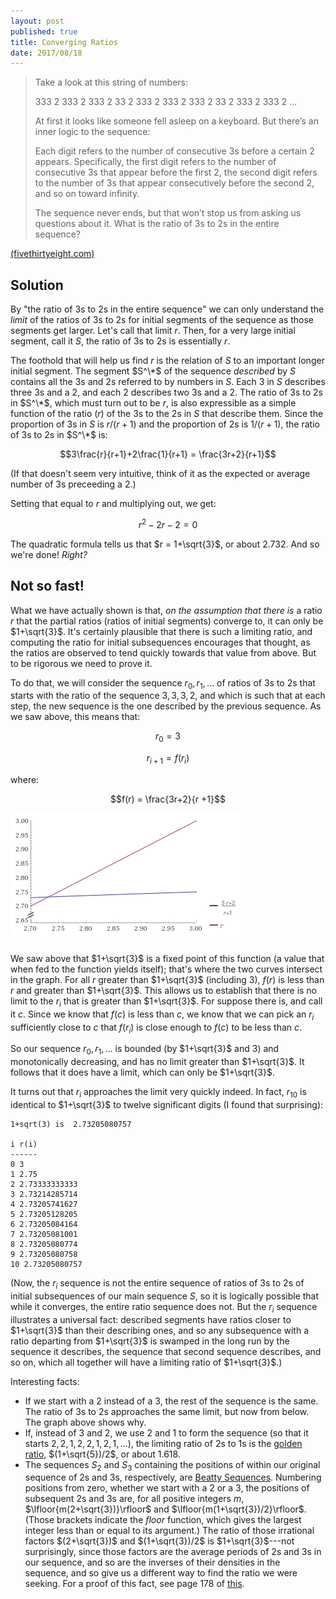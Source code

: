 ```yaml
---
layout: post
published: true
title: Converging Ratios
date: 2017/08/18
---
```


>Take a look at this string of numbers:
>
>333 2 333 2 333 2 33 2 333 2 333 2 333 2 33 2 333 2 333 2 …
>
>At first it looks like someone fell asleep on a keyboard. But there’s an inner logic to the sequence:
>
>Each digit refers to the number of consecutive 3s before a certain 2 appears. Specifically, the first digit refers to the number of consecutive 3s that appear before the first 2, the second digit refers to the number of 3s that appear consecutively before the second 2, and so on toward infinity.
>
>The sequence never ends, but that won’t stop us from asking us questions about it. What is the ratio of 3s to 2s in the entire sequence?

<!--more-->

[(fivethirtyeight.com)](https://fivethirtyeight.com/features/can-you-unravel-these-number-strings/)

## Solution

By "the ratio of $3$s to $2$s in the entire sequence" we can only understand the _limit_ of the ratios of $3$s to $2$s for initial segments of the sequence as those segments get larger.  Let's call that limit $r$. Then, for a very large initial segment, call it $S$, the ratio of $3$s to $2$s is essentially $r$.  

The foothold that will help us find $r$ is the relation of $S$ to an important longer initial segment. The segment $S^\*$ of the sequence _described_ by $S$ contains all the $3$s and $2$s referred to by numbers in $S$. Each $3$ in $S$ describes three $3$s and a $2$, and each $2$ describes two $3$s and a $2$.  The ratio of $3$s to $2$s in $S^\*$, which must turn out to be $r$, is also expressible as a simple function of the ratio ($r$) of the $3$s to the $2$s in $S$ that describe them. Since the proportion of $3$s in $S$ is $r/(r+1)$ and the proportion of $2$s is $1/(r+1)$, the ratio of $3$s to $2$s in $S^\*$ is:

$$3\frac{r}{r+1}+2\frac{1}{r+1} = \frac{3r+2}{r+1}$$

(If that doesn't seem very intuitive, think of it as the expected or average number of $3$s preceeding a $2$.)

Setting that equal to $r$ and multiplying out, we get:

$$r^2 - 2r -2 = 0 $$

The quadratic formula tells us that $r = 1+\sqrt{3}$, or about $2.732$. And so we're done! _Right?_

## Not so fast!

What we have actually shown is that, _on the assumption that there is_ a ratio $r$ that the partial ratios (ratios of initial segments) converge to, it can only be $1+\sqrt{3}$. It's certainly plausible that there is such a limiting ratio, and computing the ratio for initial subsequences encourages that thought, as the ratios are observed to tend quickly towards that value from above. But to be rigorous we need to prove it.

To do that, we will consider the sequence $r_0,r_1,\ldots$ of ratios of $3$s to $2$s that starts with the ratio of the sequence $3,3,3,2$, and which is such that at each step, the new sequence is the one described by the previous sequence. As we saw above, this means that:

$$r_0 = 3$$

$$r_{i+1} = f(r_i)$$

where:

$$f(r) = \frac{3r+2}{r +1}$$

![f(r) versus r](/img/convergingratios.png)

We saw above that $1+\sqrt{3}$ is a fixed point of this function (a value that when fed to the function yields itself); that's where the two curves intersect in the graph. For all $r$ greater than $1+\sqrt{3}$ (including $3$), $f(r)$ is less than $r$ and greater than $1+\sqrt{3}$. This allows us to establish that there is no limit to the $r_i$ that is greater than $1+\sqrt{3}$. For suppose there is, and call it $c$. Since we know that $f(c)$ is less than $c$, we know that we can pick an $r_i$ sufficiently close to $c$ that $f(r_i)$ is close enough to $f(c)$ to be less than $c$. 

So our sequence $r_0, r_1,\ldots$ is bounded (by $1+\sqrt{3}$ and $3$) and monotonically decreasing, and has no limit greater than $1+\sqrt{3}$. It follows that it does have a limit, which can only be $1+\sqrt{3}$.  

It turns out that $r_i$ approaches the limit very quickly indeed. In fact, $r_{10}$ is identical to $1+\sqrt{3}$ to twelve significant digits (I found that surprising):

```
1+sqrt(3) is  2.73205080757

i r(i)
------
0 3
1 2.75
2 2.73333333333
3 2.73214285714
4 2.73205741627
5 2.73205128205
6 2.73205084164
7 2.73205081001
8 2.73205080774
9 2.73205080758
10 2.73205080757
```

(Now, the $r_i$ sequence is not the entire sequence of ratios of $3$s to $2$s of initial subsequences of our main sequence $S$, so it is logically possible that while it converges, the entire ratio sequence does not. But the $r_i$ sequence illustrates a universal fact: described segments have ratios closer to $1+\sqrt{3}$ than their describing ones, and so any subsequence with a ratio departing from $1+\sqrt{3}$ is swamped in the long run by the sequence it describes, the sequence that second sequence describes, and so on, which all together will have a limiting ratio of $1+\sqrt{3}$.)

Interesting facts:
- If we start with a $2$ instead of a $3$, the rest of the sequence is the same. The ratio of $3$s to $2$s approaches the same limit, but now from below.  The graph above shows why. 
- If, instead of $3$ and $2$, we use $2$ and $1$ to form the sequence (so that it starts $2,2,1,2,2,1,2,1,\ldots$), the limiting ratio of $2$s to $1$s is the [golden ratio](http://mathworld.wolfram.com/GoldenRatio.html), $(1+\sqrt{5})/2$, or about $1.618$.
- The sequences $S_2$ and $S_3$ containing the positions of within our original sequence of $2$s and $3$s, respectively, are [Beatty Sequences](http://mathworld.wolfram.com/BeattySequence.html). Numbering positions from zero, whether we start with a $2$ or a $3$, the positions of subsequent $2$s and $3$s are, for all positive integers $m$, $\lfloor{m(2+\sqrt{3})}\rfloor$ and $\lfloor{m(1+\sqrt{3})/2}\rfloor$. (Those brackets indicate the _floor_ function, which gives the largest integer less than or equal to its argument.) The ratio of those irrational factors $(2+\sqrt{3})$ and $(1+\sqrt{3})/2$ is $1+\sqrt{3}$---not surprisingly, since those factors are the average periods of $2$s and $3$s in our sequence, and so are the inverses of their densities in the sequence, and so give us a different way to find the ratio we were seeking. For a proof of this fact, see page 178 of [this](http://www-bcf.usc.edu/~lototsky/PiMuEp/Putnam1985-2000.pdf).

<br>
